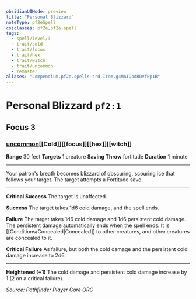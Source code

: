 ```yaml
---
obsidianUIMode: preview
title: "Personal Blizzard"
noteType: pf2eSpell
cssclasses: pf2e,pf2e-spell
tags:
  - spell/level/3
  - trait/cold
  - trait/focus
  - trait/hex
  - trait/witch
  - trait/uncommon
  - remaster
aliases: "Compendium.pf2e.spells-srd.Item.g4MAIQodRDVfNp1B" 
---
```

# Personal Blizzard  `pf2:1`  
## Focus 3
### [uncommon](uncommon "Uncommon Rarity Trait")[[Cold]][[focus]][[hex]][[witch]]

**Range** 30 feet
**Targets** 1 creature
**Saving Throw**  fortitude
**Duration** 1 minute
* * * 
Your patron's breath becomes blizzard of obscuring, scouring ice that follows your target. The target attempts a Fortitude save.

* * *

**Critical Success** The target is unaffected.

**Success** The target takes 1d6 cold damage, and the spell ends.

**Failure** The target takes 1d6 cold damage and 1d6 persistent cold damage. The persistent damage automatically ends when the spell ends. It is [[Conditions/Concealed|Concealed]] to other creatures, and other creatures are concealed to it.

**Critical Failure** As failure, but both the cold damage and the persistent cold damage increase to 2d6.

* * *

**Heightened (+1)** The cold damage and persistent cold damage increase by 1 (2 on a critical failure).

*Source: Pathfinder Player Core*
*ORC*